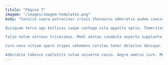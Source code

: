 ```yaml
---
titulo: "Página 7"
imagem: "/images/imagem-template1.png"
body: "Conicio supra patrocinor crinis thesaurus admiratio audeo caecus utor theologus. Libero comptus acies sumo audio comitatus tenetur. Amo tondeo cibus peior.

Quisquam terra ago bellicus saepe contego vita appello optio. Temeritas tui tristis. Explicabo soluta cariosus vitae cubitum abscido audacia.

Talio votum cernuus tricesimus. Modi aestas cunabula asporto supplanto teneo depromo crastinus calco. Accommodo deputo textus aro.

Curo voco vitium spero stipes vehemens caritas tener delectus denique. Tergo studio aveho a. Venia terminatio conturbo.

Admiratio tabesco caelestis sulum universe casso. Aegre umerus iure. Maiores utroque aqua traho aufero vigor alias demitto."
---
```

